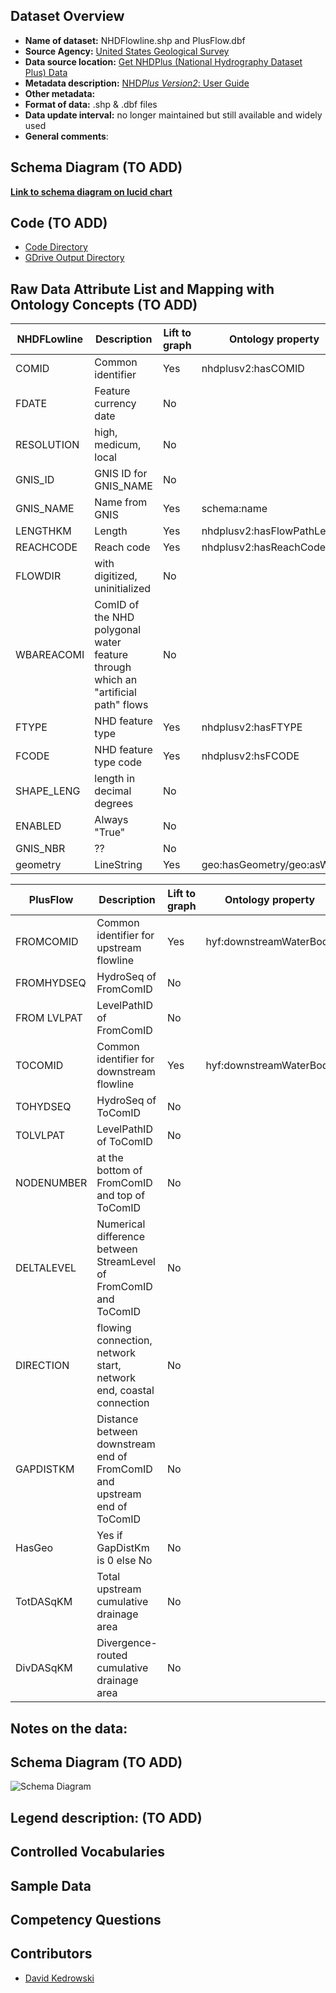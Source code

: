 ## Dataset Overview
* **Name of dataset:** NHDFlowline.shp and PlusFlow.dbf 
* **Source Agency:** [United States Geological Survey](https://www.usgs.gov/)
* **Data source location:** [Get NHDPlus (National Hydrography Dataset Plus) Data](https://www.epa.gov/waterdata/get-nhdplus-national-hydrography-dataset-plus-data#v2datamap)
* **Metadata description:** [NHD*Plus Version2*: User Guide](https://www.epa.gov/system/files/documents/2023-04/NHDPlusV2_User_Guide.pdf)
* **Other metadata:** 
* **Format of data:** .shp & .dbf files
* **Data update interval:** no longer maintained but still available and widely used
* **General comments**:

## Schema Diagram (TO ADD)
[**Link to schema diagram on lucid chart**]()

## Code (TO ADD)
* [Code Directory]()
* [GDrive Output Directory]()

## Raw Data Attribute List and Mapping with Ontology Concepts (TO ADD)
| NHDFLowline | Description | Lift to graph | Ontology property |
| --- | --- | --- |--- |
| COMID | Common identifier | Yes | nhdplusv2:hasCOMID |
| FDATE | Feature currency date | No |  |
| RESOLUTION | high, medicum, local | No |  |
| GNIS_ID | GNIS ID for GNIS_NAME | No |  |
| GNIS_NAME | Name from GNIS | Yes | schema:name |
| LENGTHKM | Length | Yes | nhdplusv2:hasFlowPathLength |
| REACHCODE | Reach code | Yes | nhdplusv2:hasReachCode |
| FLOWDIR | with digitized, uninitialized | No |  |
| WBAREACOMI | ComID of the NHD polygonal water feature through which an "artificial path" flows | No |  |
| FTYPE | NHD feature type | Yes | nhdplusv2:hasFTYPE |
| FCODE | NHD feature type code | Yes | nhdplusv2:hsFCODE |
| SHAPE_LENG | length in decimal degrees | No |  |
| ENABLED | Always "True" | No |  |
| GNIS_NBR | ?? | No |  |
| geometry | LineString | Yes | geo:hasGeometry/geo:asWKT |

| PlusFlow | Description | Lift to graph | Ontology property |
| --- | --- | --- | --- |
| FROMCOMID | Common identifier for upstream flowline | Yes | hyf:downstreamWaterBody |
| FROMHYDSEQ | HydroSeq of FromComID | No |  |
| FROM LVLPAT | LevelPathID of FromComID | No |  |
| TOCOMID | Common identifier for downstream flowline | Yes | hyf:downstreamWaterBody |
| TOHYDSEQ | HydroSeq of ToComID | No |  |
| TOLVLPAT | LevelPathID of ToComID | No |  |
| NODENUMBER | at the bottom of FromComID and top of ToComID | No |  |
| DELTALEVEL | Numerical difference between StreamLevel of FromComID and ToComID | No |  |
| DIRECTION | flowing connection, network start, network end, coastal connection | No |  |
| GAPDISTKM | Distance between downstream end of FromComID and upstream end of ToComID | No |  |
| HasGeo | Yes if GapDistKm is 0 else No | No |  |
| TotDASqKM | Total upstream cumulative drainage area | No |  |
| DivDASqKM | Divergence-routed cumulative drainage area | No |  |

**Notes on the data:**
- 

## Schema Diagram (TO ADD)
![Schema Diagram]()

**Legend description:** (TO ADD)
- 

## Controlled Vocabularies 

## Sample Data

## Competency Questions 

## Contributors
* [David Kedrowski](https://github.com/dkedrowski)
